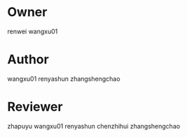 # Owner
renwei
wangxu01

# Author 
wangxu01
renyashun
zhangshengchao


# Reviewer
zhapuyu
wangxu01
renyashun
chenzhihui
zhangshengchao